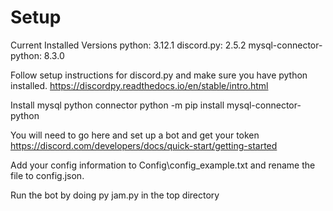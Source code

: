 # Setup

Current Installed Versions 
python: 3.12.1
discord.py: 2.5.2
mysql-connector-python: 8.3.0

Follow setup instructions for discord.py and make sure you have python installed. 
https://discordpy.readthedocs.io/en/stable/intro.html

Install mysql python connector
python -m pip install mysql-connector-python

You will need to go here and set up a bot and get your token https://discord.com/developers/docs/quick-start/getting-started

Add your config information to Config\config_example.txt and rename the file to config.json. 

Run the bot by doing py jam.py in the top directory
